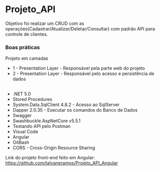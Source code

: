 # Projeto_API
Objetivo foi realizar um CRUD com as operações(Cadastrar/Atualizar/Deletar/Consultar) com padrão API para controle de clientes.


### Boas práticas
 Projeto em camadas
 
* 1 - Presentation Layer - Responsável pela parte web do projeto
* 2 - Presentation Layer - Responsável pelo acesso e persistência de dados

##
+ .NET 5.0
+ Stored Procedures
+ System.Data.SqlClient 4.8.2 - Acesso ao SqlServer
+ Dapper 2.0.35 - Executar os comandos do Banco de Dados
+ Swagger
+ Swashbuckle.AspNetCore v5.5.1
+ Testando API pelo Postman
+ Visual Code
+ Angular
+ GitBash
+ CORS - Cross-Origin Resource Sharing

Link do projeto front-end feito em Angular: https://github.com/talvaneramos/Projeto_API_Angular
